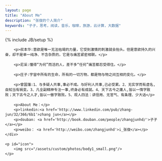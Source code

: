 ```yaml
---
layout: page
title: "About Me"
description: "张俊的个人简介"
keywords: "子孑，思考，阅读，音乐，咖啡，旅游，云计算，大数据"
---
```

{% include JB/setup %}

<div id="content">
	<div id="about" class="post">

		<p>叔本华:意欲是唯一无法枯竭的力量，它受到激情的刺激就会抬头。但是意欲持久的兴奋，却不是单一纯净、不含杂质的，它是与痛苦紧密相联。</p>

		<p>尼采:懂得“为何”而活的人，差不多“任何”痛苦都忍受得住。</p>

        <p>庄子:宇宙中所有的生命，所有的一切万物，都是物与物之间互相的变化。</p>

		<p>曾国藩:1、与多疑人共事,事必不成。与好利人共事,己必受累。2、无实学而有虚名,自知当有祸变。3、凡全副精神专注一事,终身必有成就。4、天下古今之庸人,皆以一惰字致败；天下古今之人才,皆以一傲字致败。5、观人四法：讲信用、无官气、有条理、少大话</p>

        <p>About Me：</p>
        <p>linkedin:<a href='http://www.linkedin.com/pub/zhang-jun/32/366/6b1'>zhang jun</a></p>
		<p>douban: <a href='http://book.douban.com/people/zhangjunhd/'>子孑</a></p>
		<p>weibo： <a href='http://weibo.com/zhangjunhd'>i_张俊</a></p>
	</div>

	<p id="icon">
		<img src="/assets/custom/photos/body1_small.png"/>
	</p>

</div>

<script type="text/javascript">
	showCurrentItem(document.getElementById("menu-item-about"));
</script>






